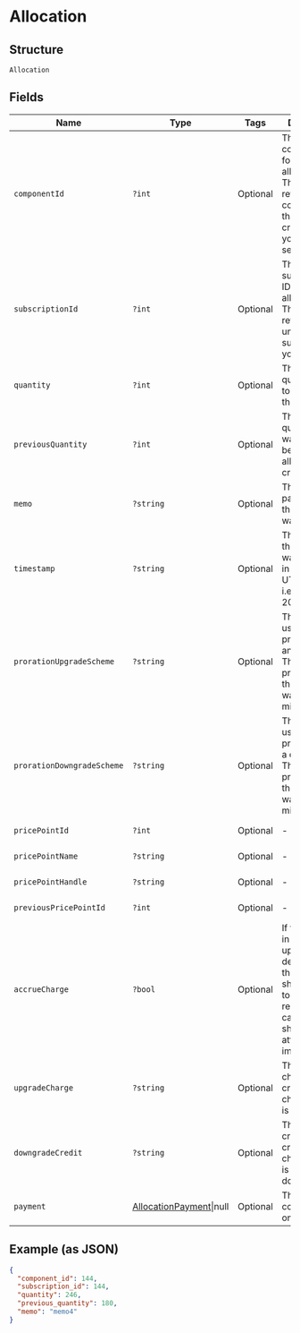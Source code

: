 
# Allocation

## Structure

`Allocation`

## Fields

| Name | Type | Tags | Description | Getter | Setter |
|  --- | --- | --- | --- | --- | --- |
| `componentId` | `?int` | Optional | The integer component ID for the allocation. This references a component that you have created in your Product setup | getComponentId(): ?int | setComponentId(?int componentId): void |
| `subscriptionId` | `?int` | Optional | The integer subscription ID for the allocation. This references a unique subscription in your Site | getSubscriptionId(): ?int | setSubscriptionId(?int subscriptionId): void |
| `quantity` | `?int` | Optional | The allocated quantity set in to effect by the allocation | getQuantity(): ?int | setQuantity(?int quantity): void |
| `previousQuantity` | `?int` | Optional | The allocated quantity that was in effect before this allocation was created | getPreviousQuantity(): ?int | setPreviousQuantity(?int previousQuantity): void |
| `memo` | `?string` | Optional | The memo passed when the allocation was created | getMemo(): ?string | setMemo(?string memo): void |
| `timestamp` | `?string` | Optional | The time that the allocation was recorded, in  format and UTC timezone, i.e. 2012-11-20T22:00:37Z | getTimestamp(): ?string | setTimestamp(?string timestamp): void |
| `prorationUpgradeScheme` | `?string` | Optional | The scheme used if the proration was an upgrade. This is only present when the allocation was created mid-period. | getProrationUpgradeScheme(): ?string | setProrationUpgradeScheme(?string prorationUpgradeScheme): void |
| `prorationDowngradeScheme` | `?string` | Optional | The scheme used if the proration was a downgrade. This is only present when the allocation was created mid-period. | getProrationDowngradeScheme(): ?string | setProrationDowngradeScheme(?string prorationDowngradeScheme): void |
| `pricePointId` | `?int` | Optional | - | getPricePointId(): ?int | setPricePointId(?int pricePointId): void |
| `pricePointName` | `?string` | Optional | - | getPricePointName(): ?string | setPricePointName(?string pricePointName): void |
| `pricePointHandle` | `?string` | Optional | - | getPricePointHandle(): ?string | setPricePointHandle(?string pricePointHandle): void |
| `previousPricePointId` | `?int` | Optional | - | getPreviousPricePointId(): ?int | setPreviousPricePointId(?int previousPricePointId): void |
| `accrueCharge` | `?bool` | Optional | If the change in cost is an upgrade, this determines if the charge should accrue to the next renewal or if capture should be attempted immediately. | getAccrueCharge(): ?bool | setAccrueCharge(?bool accrueCharge): void |
| `upgradeCharge` | `?string` | Optional | The type of charge to be created if the change in cost is an upgrade. | getUpgradeCharge(): ?string | setUpgradeCharge(?string upgradeCharge): void |
| `downgradeCredit` | `?string` | Optional | The type of credit to be created if the change in cost is a downgrade. | getDowngradeCredit(): ?string | setDowngradeCredit(?string downgradeCredit): void |
| `payment` | [AllocationPayment](../../doc/models/allocation-payment.md)\|null | Optional | This is a container for one-of cases. | getPayment(): ?AllocationPayment | setPayment(?AllocationPayment payment): void |

## Example (as JSON)

```json
{
  "component_id": 144,
  "subscription_id": 144,
  "quantity": 246,
  "previous_quantity": 180,
  "memo": "memo4"
}
```

